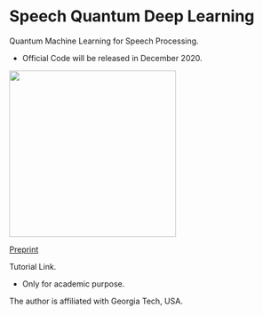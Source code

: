 # Speech Quantum Deep Learning
Quantum Machine Learning for Speech Processing.

- Official Code will be released in December 2020. 

<img src="https://github.com/huckiyang/speech_quantum_dl/blob/main/demo.png" width="300">


[Preprint](https://arxiv.org/abs/2010.13309)

Tutorial Link.



- Only for academic purpose. 

The author is affiliated with Georgia Tech, USA.




